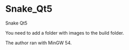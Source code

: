# Snake_Qt5
Snake Qt5

You need to add a folder with images to the build folder.

The author ran with MinGW 54.

